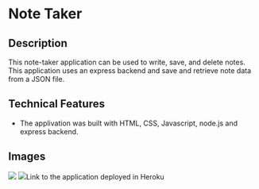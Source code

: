# Note Taker

## Description

This note-taker application can be used to write, save, and delete notes. This application uses an express backend and save and retrieve note data from a JSON file.

## Technical Features
* The applivation was built with HTML, CSS, Javascript, node.js and express backend.

## Images
<img src = "/assets/homepage.png">
<img src = "/assets/home

## Link to the application deployed in Heroku
<a href = "https://nameless-gorge-85230.herokuapp.com/notes" target ="_blank">



>
